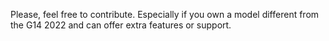 Please, feel free to contribute. Especially if you own a model different from the G14 2022 and can offer extra features or support.
